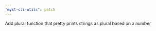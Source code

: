 ```yaml
---
'myst-cli-utils': patch
---
```


Add plural function that pretty prints strings as plural based on a number
